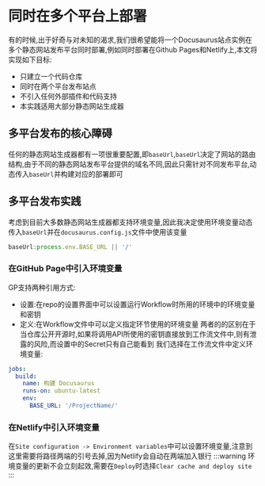 # 同时在多个平台上部署
有的时候,出于好奇与对未知的渴求,我们很希望能将一个Docusaurus站点实例在多个静态网站发布平台同时部署,例如同时部署在Github Pages和Netlify上,本文将实现如下目标:
- 只建立一个代码仓库
- 同时在两个平台发布站点
- 不引入任何外部插件和代码支持
- 本实践适用大部分静态网站生成器
## 多平台发布的核心障碍
任何的静态网站生成器都有一项很重要配置,即```baseUrl```,```baseUrl```决定了网站的路由结构,由于不同的静态网站发布平台提供的域名不同,因此只需针对不同发布平台,动态传入```baseUrl```并构建对应的部署即可
## 多平台发布实践
考虑到目前大多数静态网站生成器都支持环境变量,因此我决定使用环境变量动态传入```baseUrl```并在```docusaurus.config.js```文件中使用该变量
```javascript
baseUrl:process.env.BASE_URL || '/'
```
### 在GitHub Page中引入环境变量
GP支持两种引用方式:
- 设置:在repo的设置界面中可以设置运行Workflow时所用的环境中的环境变量和密钥
- 定义:在Workflow文件中可以定义指定环节使用的环境变量
两者的的区别在于当仓库公开开源时,如果将调用API所使用的密钥直接放到工作流文件中,则有泄露的风险,而设置中的Secret只有自己能看到
我们选择在工作流文件中定义环境变量:
```yml
jobs:
  build:
    name: 构建 Docusaurus
    runs-on: ubuntu-latest
    env:
      BASE_URL: '/ProjectName/'
```
### 在Netlify中引入环境变量
在```Site configuration -> Environment variables```中可以设置环境变量,注意到这里需要将路径两端的引号去掉,因为Netlify会自动在两端加入银行
:::warning
环境变量的更新不会立刻起效,需要在```Deploy```时选择```Clear cache and deploy site```
:::